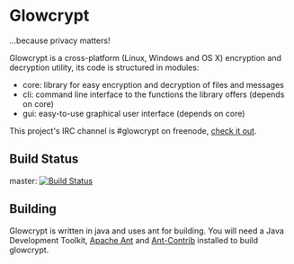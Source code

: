 Glowcrypt
=========
...because privacy matters!

Glowcrypt is a cross-platform (Linux, Windows and OS X) encryption and
decryption utility, its code is structured in modules:

* core: library for easy encryption and decryption of files and messages
* cli: command line interface to the functions the library offers (depends on core)
* gui: easy-to-use graphical user interface (depends on core)

This project's IRC channel is #glowcrypt on freenode, [check it out][webchat].

[webchat]:  https://kiwiirc.com/client/irc.freenode.net/?nick=glow?&theme=cli#glowcrypt

Build Status
------------
master: [![Build Status](https://travis-ci.org/xnrand/glowcrypt.png?branch=master)](https://travis-ci.org/xnrand/glowcrypt)

Building
--------
Glowcrypt is written in java and uses ant for building. You will need
a Java Development Toolkit, [Apache Ant][ant] and [Ant-Contrib][ant-contrib]
installed to build glowcrypt.

[ant]: https://ant.apache.org/
[ant-contrib]: http://ant-contrib.sourceforge.net/
